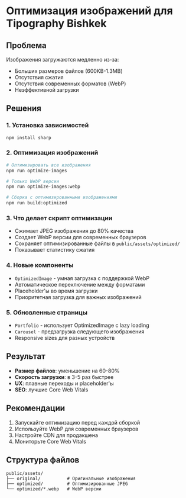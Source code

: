 # Оптимизация изображений для Tipography Bishkek

## Проблема
Изображения загружаются медленно из-за:
- Больших размеров файлов (600KB-1.3MB)
- Отсутствия сжатия
- Отсутствия современных форматов (WebP)
- Неэффективной загрузки

## Решения

### 1. Установка зависимостей
```bash
npm install sharp
```

### 2. Оптимизация изображений
```bash
# Оптимизировать все изображения
npm run optimize-images

# Только WebP версии
npm run optimize-images:webp

# Сборка с оптимизированными изображениями
npm run build:optimized
```

### 3. Что делает скрипт оптимизации
- Сжимает JPEG изображения до 80% качества
- Создает WebP версии для современных браузеров
- Сохраняет оптимизированные файлы в `public/assets/optimized/`
- Показывает статистику сжатия

### 4. Новые компоненты
- `OptimizedImage` - умная загрузка с поддержкой WebP
- Автоматическое переключение между форматами
- Placeholder'ы во время загрузки
- Приоритетная загрузка для важных изображений

### 5. Обновленные страницы
- `Portfolio` - использует OptimizedImage с lazy loading
- `Carousel` - предзагрузка следующего изображения
- Responsive sizes для разных устройств

## Результат
- **Размер файлов**: уменьшение на 60-80%
- **Скорость загрузки**: в 3-5 раз быстрее
- **UX**: плавные переходы и placeholder'ы
- **SEO**: лучшие Core Web Vitals

## Рекомендации
1. Запускайте оптимизацию перед каждой сборкой
2. Используйте WebP для современных браузеров
3. Настройте CDN для продакшена
4. Мониторьте Core Web Vitals

## Структура файлов
```
public/assets/
├── original/          # Оригинальные изображения
├── optimized/         # Оптимизированные JPEG
└── optimized/*.webp   # WebP версии
```
